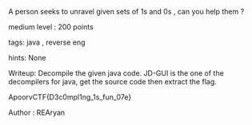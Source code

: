 A person seeks to unravel given sets of 1s and 0s , can you help them ? 

medium level : 200 points

tags: java , reverse eng

hints: None

Writeup:
Decompile the given java code. JD-GUI is the one of the decompilers for java, get the source code then extract the flag.

ApoorvCTF{D3c0mpl1ng_1s_fun_07e}

Author : REAryan